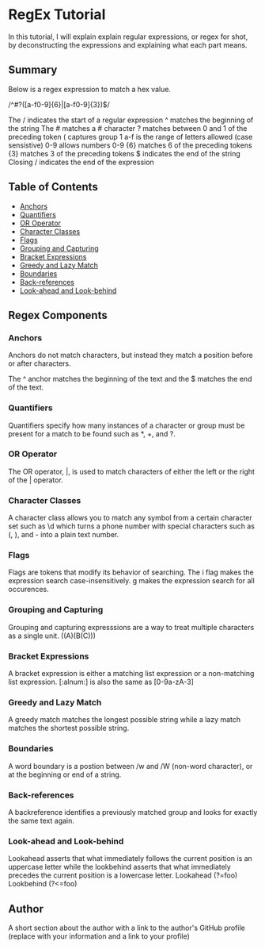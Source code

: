 # RegEx Tutorial

In this tutorial, I will explain explain regular expressions, or regex for shot, by deconstructing the expressions and explaining what each part means.

## Summary

Below is a regex expression to match a hex value.

/^#?([a-f0-9]{6}|[a-f0-9]{3})$/

The / indicates the start of a regular expression
^ matches the beginning of the string
The # matches a # character
? matches between 0 and 1 of the preceding token
( captures group 1
a-f is the range of letters allowed (case sensistive)
0-9 allows numbers 0-9
{6} matches 6 of the preceding tokens
{3} matches 3 of the preceding tokens
$ indicates the end of the string
Closing / indicates the end of the expression


## Table of Contents

- [Anchors](#anchors)
- [Quantifiers](#quantifiers)
- [OR Operator](#or-operator)
- [Character Classes](#character-classes)
- [Flags](#flags)
- [Grouping and Capturing](#grouping-and-capturing)
- [Bracket Expressions](#bracket-expressions)
- [Greedy and Lazy Match](#greedy-and-lazy-match)
- [Boundaries](#boundaries)
- [Back-references](#back-references)
- [Look-ahead and Look-behind](#look-ahead-and-look-behind)

## Regex Components

### Anchors

Anchors do not match characters, but instead they match a position before or after characters.

The ^ anchor matches the beginning of the text and the $ matches the end of the text.

### Quantifiers

Quantifiers specify how many instances of a character or group must be present for a match to be found such as *, +, and ?.

### OR Operator

The OR operator, |, is used to match characters of either the left or the right of the | operator.

### Character Classes

A character class allows you to match any symbol from a certain character set such as \d which turns a phone number with special characters such as (, ), and - into a plain text number.

### Flags

Flags are tokens that modify its behavior of searching. 
The i flag makes the expression search case-insensitively.
g makes the expression search for all occurences.

### Grouping and Capturing

Grouping and capturing expresssions are a way to treat multiple characters as a single unit.
((A)(B(C)))

### Bracket Expressions

A bracket expression is either a matching list expression or a non-matching list expression.
[:alnum:] is also the same as [0-9a-zA-3]

### Greedy and Lazy Match

A greedy match matches the longest possible string while a lazy match matches the shortest possible string.

### Boundaries

A word boundary is a postion between /w and /W (non-word character), or at the beginning or end of a string.

### Back-references

A backreference identifies a previously matched group and looks for exactly the same text again.

### Look-ahead and Look-behind

Lookahead asserts that what immediately follows the current position is an uppercase letter while the lookbehind asserts that what immediately precedes the current position is a lowercase letter.
Lookahead (?=foo)
Lookbehind (?<=foo)

## Author

A short section about the author with a link to the author's GitHub profile (replace with your information and a link to your profile)
